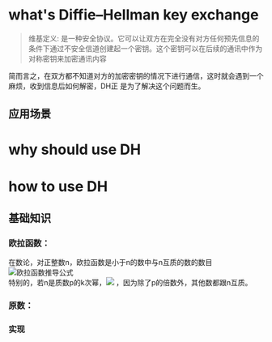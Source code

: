# what's Diffie–Hellman key exchange
> 维基定义: 是一种安全协议。它可以让双方在完全没有对方任何预先信息的条件下通过不安全信道创建起一个密钥。这个密钥可以在后续的通讯中作为对称密钥来加密通讯内容

简而言之，在双方都不知道对方的加密密钥的情况下进行通信，这时就会遇到一个麻烦，收到信息后如何解密，DH正
是为了解决这个问题而生。
## 应用场景

# why should use DH

# how to use DH 
## 基础知识
### 欧拉函数：
在数论，对正整数n，欧拉函数是小于n的数中与n互质的数的数目  
![欧拉函数推导公式](http://upload-images.jianshu.io/upload_images/1448134-a70ea08422de4a23.jpg?imageMogr2/auto-orient/strip%7CimageView2/2/w/1240)  
特别的，若n是质数p的k次幂，![](http://upload-images.jianshu.io/upload_images/1448134-fea9182b53a7daab.jpg?imageMogr2/auto-orient/strip%7CimageView2/2/w/1240) ，因为除了p的倍数外，其他数都跟n互质。

### 原数：

### 实现